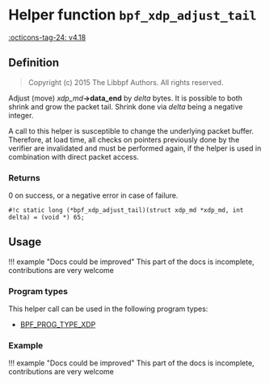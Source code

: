 # Helper function `bpf_xdp_adjust_tail`

<!-- [FEATURE_TAG](bpf_xdp_adjust_tail) -->
[:octicons-tag-24: v4.18](https://github.com/torvalds/linux/commit/b32cc5b9a346319c171e3ad905e0cddda032b5eb)
<!-- [/FEATURE_TAG] -->

## Definition

> Copyright (c) 2015 The Libbpf Authors. All rights reserved.


<!-- [HELPER_FUNC_DEF] -->
Adjust (move) _xdp_md_**->data_end** by _delta_ bytes. It is possible to both shrink and grow the packet tail. Shrink done via _delta_ being a negative integer.

A call to this helper is susceptible to change the underlying packet buffer. Therefore, at load time, all checks on pointers previously done by the verifier are invalidated and must be performed again, if the helper is used in combination with direct packet access.

### Returns

0 on success, or a negative error in case of failure.

`#!c static long (*bpf_xdp_adjust_tail)(struct xdp_md *xdp_md, int delta) = (void *) 65;`
<!-- [/HELPER_FUNC_DEF] -->

## Usage

!!! example "Docs could be improved"
    This part of the docs is incomplete, contributions are very welcome

### Program types

This helper call can be used in the following program types:

<!-- DO NOT EDIT MANUALLY -->
<!-- [HELPER_FUNC_PROG_REF] -->
 * [BPF_PROG_TYPE_XDP](../program-type/BPF_PROG_TYPE_XDP.md)
<!-- [/HELPER_FUNC_PROG_REF] -->

### Example

!!! example "Docs could be improved"
    This part of the docs is incomplete, contributions are very welcome
